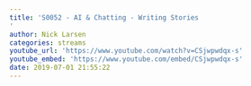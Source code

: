 ```yaml
---
title: 'S0052 - AI & Chatting - Writing Stories
'
author: Nick Larsen
categories: streams
youtube_url: 'https://www.youtube.com/watch?v=CSjwpwdqx-s'
youtube_embed: 'https://www.youtube.com/embed/CSjwpwdqx-s'
date: 2019-07-01 21:55:22
---
```


